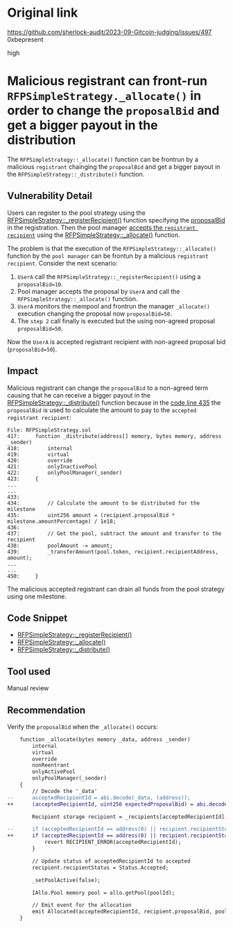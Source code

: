 # Original link
https://github.com/sherlock-audit/2023-09-Gitcoin-judging/issues/497
0xbepresent

high

# Malicious registrant can front-run `RFPSimpleStrategy._allocate()` in order to change the `proposalBid` and get a bigger payout in the distribution

The `RFPSimpleStrategy::_allocate()` function can be frontrun by a malicious `registrant` chainging the `proposalBid` and get a bigger payout in the `RFPSimpleStrategy::_distribute()` function.

## Vulnerability Detail

Users can register to the pool strategy using the [RFPSimpleStrategy::_registerRecipient()](https://github.com/sherlock-audit/2023-09-Gitcoin/blob/main/allo-v2/contracts/strategies/rfp-simple/RFPSimpleStrategy.sol#L314C14-L314C32) function specifying the [proposalBid](https://github.com/sherlock-audit/2023-09-Gitcoin/blob/main/allo-v2/contracts/strategies/rfp-simple/RFPSimpleStrategy.sol#L378) in the registration. Then the pool manager [accepts the `registrant recipient`](https://github.com/sherlock-audit/2023-09-Gitcoin/blob/main/allo-v2/contracts/strategies/rfp-simple/RFPSimpleStrategy.sol#L404) using the [RFPSimpleStrategy::_allocate()](https://github.com/sherlock-audit/2023-09-Gitcoin/blob/main/allo-v2/contracts/strategies/rfp-simple/RFPSimpleStrategy.sol#L386) function.

The problem is that the execution of the `RFPSimpleStrategy::_allocate()` function by the `pool manager` can be frontun by a malicious `registrant recipient`. Consider the next scenario:

1. `UserA` call the `RFPSimpleStrategy::_registerRecipient()` using a `proposalBid=10`.
2. Pool manager accepts the proposal by `UserA` and call the `RFPSimpleStrategy::_allocate()` function.
3. `UserA` monitors the mempool and frontrun the manager `_allocate()` execution changing the proposal now `proposalBid=50`.
4. The `step 2` call finally is executed but the using non-agreed proposal `proposalBid=50`.

Now the `UserA` is accepted registrant recipient with non-agreed proposal bid (`proposalBid=50`).

## Impact

Malicious registrant can change the `proposalBid` to a non-agreed term causing that he can receive a bigger payout in the [RFPSimpleStrategy::_distribute()](https://github.com/sherlock-audit/2023-09-Gitcoin/blob/main/allo-v2/contracts/strategies/rfp-simple/RFPSimpleStrategy.sol#L417) function because in the [code line 435](https://github.com/sherlock-audit/2023-09-Gitcoin/blob/main/allo-v2/contracts/strategies/rfp-simple/RFPSimpleStrategy.sol#L435) the `proposalBid` is used to calculate the amount to pay to the `accepted registrant recipient`:

```solidity
File: RFPSimpleStrategy.sol
417:     function _distribute(address[] memory, bytes memory, address _sender)
418:         internal
419:         virtual
420:         override
421:         onlyInactivePool
422:         onlyPoolManager(_sender)
423:     {
...
...
433: 
434:         // Calculate the amount to be distributed for the milestone
435:         uint256 amount = (recipient.proposalBid * milestone.amountPercentage) / 1e18;
436: 
437:         // Get the pool, subtract the amount and transfer to the recipient
438:         poolAmount -= amount;
439:         _transferAmount(pool.token, recipient.recipientAddress, amount);
...
...
450:     }
```

The malicious accepted registrant can drain all funds from the pool strategy using one milestone.

## Code Snippet

- [RFPSimpleStrategy::_registerRecipient()](https://github.com/sherlock-audit/2023-09-Gitcoin/blob/main/allo-v2/contracts/strategies/rfp-simple/RFPSimpleStrategy.sol#L314C14-L314C32)
- [RFPSimpleStrategy::_allocate()](https://github.com/sherlock-audit/2023-09-Gitcoin/blob/main/allo-v2/contracts/strategies/rfp-simple/RFPSimpleStrategy.sol#L386)
- [RFPSimpleStrategy::_distribute()](https://github.com/sherlock-audit/2023-09-Gitcoin/blob/main/allo-v2/contracts/strategies/rfp-simple/RFPSimpleStrategy.sol#L417)

## Tool used

Manual review

## Recommendation

Verify the `proposalBid` when the `_allocate()` occurs:

```diff
    function _allocate(bytes memory _data, address _sender)
        internal
        virtual
        override
        nonReentrant
        onlyActivePool
        onlyPoolManager(_sender)
    {
        // Decode the '_data'
--      acceptedRecipientId = abi.decode(_data, (address));
++      (acceptedRecipientId, uint256 expectedProposalBid) = abi.decode(_data, (address, uint256));

        Recipient storage recipient = _recipients[acceptedRecipientId];

--      if (acceptedRecipientId == address(0) || recipient.recipientStatus != Status.Pending) {
++      if (acceptedRecipientId == address(0) || recipient.recipientStatus != Status.Pending || recipient.proposalBid != expectedProposalBid) {
            revert RECIPIENT_ERROR(acceptedRecipientId);
        }

        // Update status of acceptedRecipientId to accepted
        recipient.recipientStatus = Status.Accepted;

        _setPoolActive(false);

        IAllo.Pool memory pool = allo.getPool(poolId);

        // Emit event for the allocation
        emit Allocated(acceptedRecipientId, recipient.proposalBid, pool.token, _sender);
    }
```